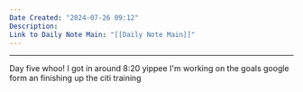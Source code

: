 ```yaml
---
Date Created: "2024-07-26 09:12"
Description: 
Link to Daily Note Main: "[[Daily Note Main]]"
---
```

---
Day five whoo!
I got in around 8:20 yippee
I'm working on the goals google form an finishing up the citi training
